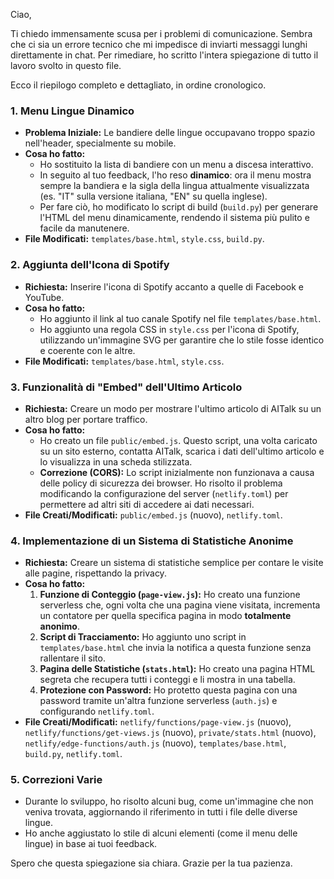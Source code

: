 Ciao,

Ti chiedo immensamente scusa per i problemi di comunicazione. Sembra che ci sia un errore tecnico che mi impedisce di inviarti messaggi lunghi direttamente in chat. Per rimediare, ho scritto l'intera spiegazione di tutto il lavoro svolto in questo file.

Ecco il riepilogo completo e dettagliato, in ordine cronologico.

### 1. Menu Lingue Dinamico

*   **Problema Iniziale:** Le bandiere delle lingue occupavano troppo spazio nell'header, specialmente su mobile.
*   **Cosa ho fatto:**
    *   Ho sostituito la lista di bandiere con un menu a discesa interattivo.
    *   In seguito al tuo feedback, l'ho reso **dinamico**: ora il menu mostra sempre la bandiera e la sigla della lingua attualmente visualizzata (es. "IT" sulla versione italiana, "EN" su quella inglese).
    *   Per fare ciò, ho modificato lo script di build (`build.py`) per generare l'HTML del menu dinamicamente, rendendo il sistema più pulito e facile da manutenere.
*   **File Modificati:** `templates/base.html`, `style.css`, `build.py`.

### 2. Aggiunta dell'Icona di Spotify

*   **Richiesta:** Inserire l'icona di Spotify accanto a quelle di Facebook e YouTube.
*   **Cosa ho fatto:**
    *   Ho aggiunto il link al tuo canale Spotify nel file `templates/base.html`.
    *   Ho aggiunto una regola CSS in `style.css` per l'icona di Spotify, utilizzando un'immagine SVG per garantire che lo stile fosse identico e coerente con le altre.
*   **File Modificati:** `templates/base.html`, `style.css`.

### 3. Funzionalità di "Embed" dell'Ultimo Articolo

*   **Richiesta:** Creare un modo per mostrare l'ultimo articolo di AITalk su un altro blog per portare traffico.
*   **Cosa ho fatto:**
    *   Ho creato un file `public/embed.js`. Questo script, una volta caricato su un sito esterno, contatta AITalk, scarica i dati dell'ultimo articolo e lo visualizza in una scheda stilizzata.
    *   **Correzione (CORS):** Lo script inizialmente non funzionava a causa delle policy di sicurezza dei browser. Ho risolto il problema modificando la configurazione del server (`netlify.toml`) per permettere ad altri siti di accedere ai dati necessari.
*   **File Creati/Modificati:** `public/embed.js` (nuovo), `netlify.toml`.

### 4. Implementazione di un Sistema di Statistiche Anonime

*   **Richiesta:** Creare un sistema di statistiche semplice per contare le visite alle pagine, rispettando la privacy.
*   **Cosa ho fatto:**
    1.  **Funzione di Conteggio (`page-view.js`):** Ho creato una funzione serverless che, ogni volta che una pagina viene visitata, incrementa un contatore per quella specifica pagina in modo **totalmente anonimo**.
    2.  **Script di Tracciamento:** Ho aggiunto uno script in `templates/base.html` che invia la notifica a questa funzione senza rallentare il sito.
    3.  **Pagina delle Statistiche (`stats.html`):** Ho creato una pagina HTML segreta che recupera tutti i conteggi e li mostra in una tabella.
    4.  **Protezione con Password:** Ho protetto questa pagina con una password tramite un'altra funzione serverless (`auth.js`) e configurando `netlify.toml`.
*   **File Creati/Modificati:** `netlify/functions/page-view.js` (nuovo), `netlify/functions/get-views.js` (nuovo), `private/stats.html` (nuovo), `netlify/edge-functions/auth.js` (nuovo), `templates/base.html`, `build.py`, `netlify.toml`.

### 5. Correzioni Varie

*   Durante lo sviluppo, ho risolto alcuni bug, come un'immagine che non veniva trovata, aggiornando il riferimento in tutti i file delle diverse lingue.
*   Ho anche aggiustato lo stile di alcuni elementi (come il menu delle lingue) in base ai tuoi feedback.

Spero che questa spiegazione sia chiara. Grazie per la tua pazienza.